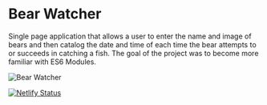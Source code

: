 # Bear Watcher

Single page application that allows a user to enter the name and image of bears and then catalog the date and time of each time the bear attempts to or succeeds in catching a fish. The goal of the project was to become more familiar with ES6 Modules.

![Bear Watcher](bear-watcher.gif)

[![Netlify Status](https://api.netlify.com/api/v1/badges/58601efb-a193-4387-b982-e12e26d433bd/deploy-status)](https://app.netlify.com/sites/bear-watcher-mp/deploys)